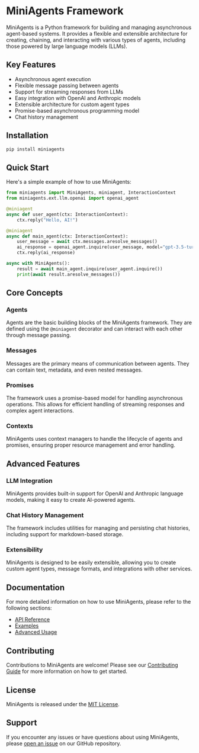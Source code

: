 # MiniAgents Framework

MiniAgents is a Python framework for building and managing asynchronous agent-based systems. It provides a flexible and extensible architecture for creating, chaining, and interacting with various types of agents, including those powered by large language models (LLMs).

## Key Features

- Asynchronous agent execution
- Flexible message passing between agents
- Support for streaming responses from LLMs
- Easy integration with OpenAI and Anthropic models
- Extensible architecture for custom agent types
- Promise-based asynchronous programming model
- Chat history management

## Installation

```bash
pip install miniagents
```

## Quick Start

Here's a simple example of how to use MiniAgents:

```python
from miniagents import MiniAgents, miniagent, InteractionContext
from miniagents.ext.llm.openai import openai_agent

@miniagent
async def user_agent(ctx: InteractionContext):
    ctx.reply("Hello, AI!")

@miniagent
async def main_agent(ctx: InteractionContext):
    user_message = await ctx.messages.aresolve_messages()
    ai_response = openai_agent.inquire(user_message, model="gpt-3.5-turbo")
    ctx.reply(ai_response)

async with MiniAgents():
    result = await main_agent.inquire(user_agent.inquire())
    print(await result.aresolve_messages())
```

## Core Concepts

### Agents

Agents are the basic building blocks of the MiniAgents framework. They are defined using the `@miniagent` decorator and can interact with each other through message passing.

### Messages

Messages are the primary means of communication between agents. They can contain text, metadata, and even nested messages.

### Promises

The framework uses a promise-based model for handling asynchronous operations. This allows for efficient handling of streaming responses and complex agent interactions.

### Contexts

MiniAgents uses context managers to handle the lifecycle of agents and promises, ensuring proper resource management and error handling.

## Advanced Features

### LLM Integration

MiniAgents provides built-in support for OpenAI and Anthropic language models, making it easy to create AI-powered agents.

### Chat History Management

The framework includes utilities for managing and persisting chat histories, including support for markdown-based storage.

### Extensibility

MiniAgents is designed to be easily extensible, allowing you to create custom agent types, message formats, and integrations with other services.

## Documentation

For more detailed information on how to use MiniAgents, please refer to the following sections:

- [API Reference](docs/api_reference.md)
- [Examples](docs/examples.md)
- [Advanced Usage](docs/advanced_usage.md)

## Contributing

Contributions to MiniAgents are welcome! Please see our [Contributing Guide](CONTRIBUTING.md) for more information on how to get started.

## License

MiniAgents is released under the [MIT License](LICENSE).

## Support

If you encounter any issues or have questions about using MiniAgents, please [open an issue](https://github.com/yourusername/miniagents/issues) on our GitHub repository.
